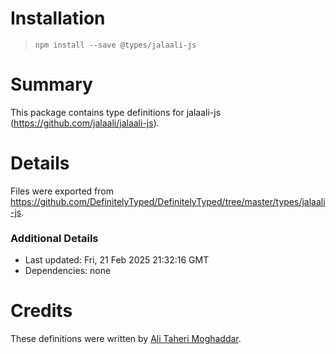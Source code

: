 # Installation
> `npm install --save @types/jalaali-js`

# Summary
This package contains type definitions for jalaali-js (https://github.com/jalaali/jalaali-js).

# Details
Files were exported from https://github.com/DefinitelyTyped/DefinitelyTyped/tree/master/types/jalaali-js.

### Additional Details
 * Last updated: Fri, 21 Feb 2025 21:32:16 GMT
 * Dependencies: none

# Credits
These definitions were written by [Ali Taheri Moghaddar](https://github.com/alitaheri).
